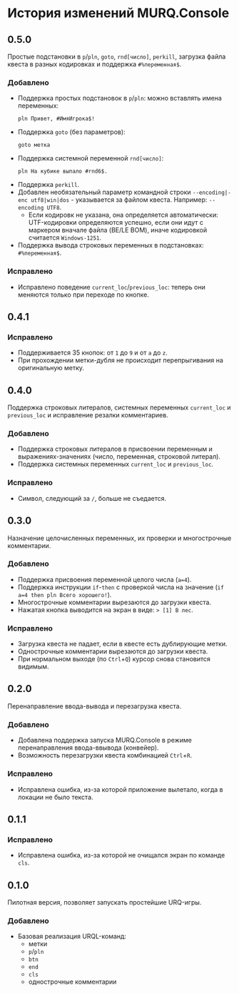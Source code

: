 # История изменений MURQ.Console

## 0.5.0
Простые подстановки в `p`/`pln`, `goto`, `rnd[число]`, `perkill`, загрузка файла квеста в разных кодировках и поддержка `#%переменная$`.
### Добавлено
- Поддержка простых подстановок в `p`/`pln`: можно вставлять имена переменных:
  ```urql
  pln Привет, #ИмяИгрока$!
  ```
- Поддержка `goto` (без параметров):
  ```urql
  goto метка
  ```
- Поддержка системной переменной `rnd[число]`:
  ```urql
  pln На кубике выпало #rnd6$.
  ```
- Поддержка `perkill`.
- Добавлен необязательный параметр командной строки `--encoding|-enc utf8|win|dos` - указывается за файлом квеста. Например: `--encoding UTF8`.
	- Если кодировк не указана, она определяется автоматически: UTF-кодировки определяются успешно, если они идут с маркером вначале файла (BE/LE BOM), иначе кодировкой считается `Windows-1251`.
- Поддержка вывода строковых переменных в подстановках: `#%переменная$`.
### Исправлено
- Исправлено поведение `current_loc`/`previous_loc`: теперь они меняются только при переходе по кнопке.

## 0.4.1
### Исправлено
- Поддерживается 35 кнопок: от `1` до `9` и от `a` до `z`.
- При прохождении метки-дубля не происходит перепрыгивания на оригинальную метку.

## 0.4.0
Поддержка строковых литералов, системных переменных `current_loc` и `previous_loc` и исправление резалки комментариев.
### Добавлено
- Поддержка строковых литералов в присвоении переменным и выражениях-значениях (число, переменная, строковой литерал).
- Поддержка системных переменных `current_loc` и `previous_loc`.
### Исправлено
- Символ, следующий за `/`, больше не съедается.

## 0.3.0
Назначение целочисленных переменных, их проверки и многострочные комментарии.
### Добавлено
- Поддержка присвоения переменной целого числа (`a=4`).
- Поддержка инструкции `if`-`then` с проверкой числа на значение (`if a=4 then pln Всего хорошего!`).
- Многострочные комментарии вырезаются до загрузки квеста.
- Нажатая кнопка выводится на экран в виде: `> [1] В лес`.
### Исправлено
- Загрузка квеста не падает, если в квесте есть дублирующие метки.
- Однострочные комментарии вырезаются до загрузки квеста.
- При нормальном выходе (по `Ctrl`+`Q`) курсор снова становится видимым.

## 0.2.0
Перенаправление ввода-вывода и перезагрузка квеста.
### Добавлено
- Добавлена поддержка запуска MURQ.Console в режиме перенаправления ввода-ввывода (конвейер).
- Возможность перезагрузки квеста комбинацией `Ctrl`+`R`.
### Исправлено
- Исправлена ошибка, из-за которой приложение вылетало, когда в локации не было текста.

## 0.1.1
### Исправлено
- Исправлена ошибка, из-за которой не очищался экран по команде `cls`.

## 0.1.0
Пилотная версия, позволяет запускать простейшие URQ-игры.
### Добавлено
- Базовая реализация URQL-команд:
	- метки
	- `p`/`pln`
	- `btn`
	- `end`
	- `cls`
	- однострочные комментарии